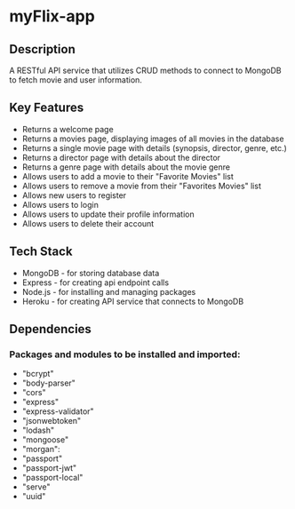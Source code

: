 # myFlix-app

## Description
A RESTful API service that utilizes CRUD methods to connect to MongoDB to fetch movie and user information.

## Key Features

- Returns a welcome page
- Returns a movies page, displaying images of all movies in the database
- Returns a single movie page with details (synopsis, director, genre, etc.)
- Returns a director page with details about the director
- Returns a genre page with details about the movie genre
- Allows users to add a movie to their "Favorite Movies" list
- Allows users to remove a movie from their "Favorites Movies" list
- Allows new users to register
- Allows users to login
- Allows users to update their profile information
- Allows users to delete their account

## Tech Stack

- MongoDB - for storing database data
- Express - for creating api endpoint calls
- Node.js - for installing and managing packages
- Heroku - for creating API service that connects to MongoDB

## Dependencies

### Packages and modules to be installed and imported:
 - "bcrypt"
 - "body-parser"
 - "cors"
 - "express"
 - "express-validator"
 - "jsonwebtoken"
 - "lodash"
 - "mongoose"
 - "morgan":
 - "passport"
 - "passport-jwt"
 - "passport-local"
 - "serve"
 - "uuid"

